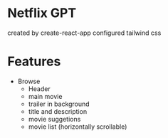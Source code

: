 # Netflix GPT

created by create-react-app
configured tailwind css

# Features
- Browse
  - Header
  - main movie
  - trailer in background
  - title and description
  - movie suggetions
  - movie list (horizontally scrollable)
